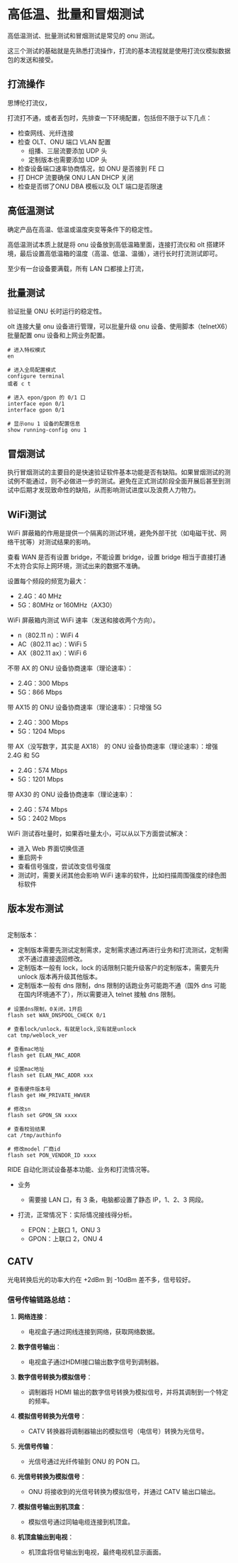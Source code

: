 # 高低温、批量和冒烟测试

高低温测试、批量测试和冒烟测试是常见的 onu 测试。

这三个测试的基础就是先熟悉打流操作，打流的基本流程就是使用打流仪模拟数据包的发送和接受。

## 打流操作

思博伦打流仪，

打流打不通，或者丢包时，先排查一下环境配置，包括但不限于以下几点：

*   检查网线、光纤连接
*   检查 OLT、ONU 端口 VLAN 配置
    *   组播、三层流要添加 UDP 头
    *   定制版本也需要添加 UDP 头
*   检查设备端口速率协商情况，如 ONU 是否接到 FE 口
*   打 DHCP 流要确保 ONU LAN DHCP 关闭
*   检查是否绑了ONU DBA 模板以及 OLT 端口是否限速

## 高低温测试

确定产品在高温、低温或温度突变等条件下的稳定性。

高低温测试本质上就是将 onu 设备放到高低温箱里面，连接打流仪和 olt 搭建环境，最后设置高低温箱的温度（高温、低温、温循），进行长时打流测试即可。

至少有一台设备要满载，所有 LAN 口都接上打流，

## 批量测试

验证批量 ONU 长时运行的稳定性。

olt 连接大量 onu 设备进行管理，可以批量升级 onu 设备、使用脚本（telnetX6）批量配置 onu 设备和上网业务配置。

```shell
# 进入特权模式
en

# 进入全局配置模式
configure terminal
或者 c t

# 进入 epon/gpon 的 0/1 口
interface epon 0/1
interface gpon 0/1

# 显示onu 1 设备的配置信息
show running-config onu 1
```

## 冒烟测试

执行冒烟测试的主要目的是快速验证软件基本功能是否有缺陷。如果冒烟测试的测试例不能通过，则不必做进一步的测试。避免在正式测试阶段全面开展后甚至到测试中后期才发现致命性的缺陷，从而影响测试进度以及浪费人力物力。

## WiFi测试

WiFi 屏蔽箱的作用是提供一个隔离的测试环境，避免外部干扰（如电磁干扰、网络干扰等）对测试结果的影响。

查看 WAN 是否有设置 bridge，不能设置 bridge，设置 bridge 相当于直接打通不太符合实际上网环境，测试出来的数据不准确。

设置每个频段的频宽为最大：

*   2.4G：40 MHz
*   5G：80MHz or 160MHz（AX30）

WiFi 屏蔽箱内测试 WiFi 速率（发送和接收两个方向）。

*   n（802.11 n）：WiFi 4
*   AC（802.11 ac）：WiFi 5
*   AX（802.11 ax）：WiFi 6

不带 AX 的 ONU 设备协商速率（理论速率）：

*   2.4G：300 Mbps
*   5G：866 Mbps

带 AX15 的 ONU 设备协商速率（理论速率）：只增强 5G

*   2.4G：300 Mbps
*   5G：1204 Mbps

带 AX（没写数字，其实是 AX18） 的 ONU 设备协商速率（理论速率）：增强 2.4G 和 5G

*   2.4G：574 Mbps
*   5G：1201 Mbps

带 AX30 的 ONU 设备协商速率（理论速率）：

*   2.4G：574 Mbps
*   5G：2402 Mbps

WiFi 测试吞吐量时，如果吞吐量太小，可以从以下方面尝试解决：

*   进入 Web 界面切换信道
*   重启网卡
*   查看信号强度，尝试改变信号强度
*   测试时，需要关闭其他会影响 WiFi 速率的软件，比如扫描周围强度的绿色图标软件

## 版本发布测试

\
定制版本：

*   定制版本需要先测试定制需求，定制需求通过再进行业务和打流测试，定制需求不通过直接退回修改。
*   定制版本一般有 lock，lock 的话限制只能升级客户的定制版本，需要先升 unlock 版本再升级其他版本。
*   定制版本一般有 dns 限制，dns 限制的话跑业务可能跑不通（国外 dns 可能在国内环境通不了），所以需要进入 telnet 接触 dns 限制。

```shell
# 设置dns限制，0关闭，1开启
flash set WAN_DNSPOOL_CHECK 0/1

# 查看lock/unlock，有就是lock,没有就是unlock
cat tmp/weblock_ver

# 查看mac地址
flash get ELAN_MAC_ADDR 

# 设置mac地址
flash set ELAN_MAC_ADDR xxx

# 查看硬件版本号
flash get HW_PRIVATE_HWVER

# 修改sn 
flash set GPON_SN xxxx

# 查看校验结果
cat /tmp/authinfo

# 修改model 厂商id
flash set PON_VENDOR_ID xxxx
```

RIDE 自动化测试设备基本功能、业务和打流情况等。

*   业务

    *   需要接 LAN 口，有 3 条，电脑都设置了静态 IP，1、2、3 网段。
*   打流，正常情况下：实际情况接线得分析。

    *   EPON：上联口 1，ONU 3
    *   GPON：上联口 2，ONU 4

## CATV

光电转换后光的功率大约在 +2dBm 到 -10dBm 差不多，信号较好。

### 信号传输链路总结：

1.  **网络连接**：
    *   电视盒子通过网线连接到网络，获取网络数据。

2.  **数字信号输出**：
    *   电视盒子通过HDMI接口输出数字信号到调制器。

3.  **数字信号转换为模拟信号**：
    *   调制器将 HDMI 输出的数字信号转换为模拟信号，并将其调制到一个特定的频率。

4.  **模拟信号转换为光信号**：
    *   CATV 转换器将调制器输出的模拟信号（电信号）转换为光信号。

5.  **光信号传输**：
    *   光信号通过光纤传输到 ONU 的 PON 口。

6.  **光信号转换为模拟信号**：
    *   ONU 将接收到的光信号转换为模拟信号，并通过 CATV 输出口输出。

7.  **模拟信号输出到机顶盒**：
    *   模拟信号通过同轴电缆连接到机顶盒。

8.  **机顶盒输出到电视**：
    *   机顶盒将信号输出到电视，最终电视机显示画面。

